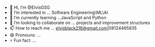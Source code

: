 - 👋 Hi, I’m @ElvisGSG
- 👀 I’m interested in ... Software Engineering\ML\AI
- 🌱 I’m currently learning ...JavaScript and Python
- 💞️ I’m looking to collaborate on ... projects and improvement structures
- 📫 How to reach me ... elvisblack218@gmail.com|08124465835
- 😄 Pronouns: ...
- ⚡ Fun fact: ...

<!---
ElvisGSG/ElvisGSG is a ✨ special ✨ repository because its `README.md` (this file) appears on your GitHub profile.
You can click the Preview link to take a look at your changes.
--->
